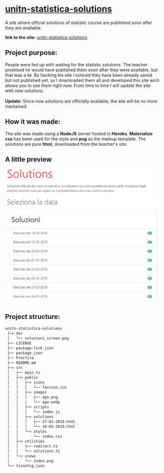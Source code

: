 # [unitn-statistica-solutions](https://unitn-statistica-solutions.herokuapp.com/)
A site where official solutions of statistic course are published soon after they are available.

__link to the site:__ [unitn-statistica-solutions](https://unitn-statistica-solutions.herokuapp.com/)

## Project purpose:
People were fed up with waiting for the statistic solutions. The teacher promised he would have published them soon after they were available, but that was a lie. By hacking his site I noticed they have been already saved but not published yet, so I downloaded them all and developed this site wich allows you to see them right now. From time to time I will update the site with new solutions.
<br/><br/>**Update:** Since now solutions are officially available, the site will be no more mantained.

## How it was made:
The site was made using a **NodeJS** server hosted in **Heroku**. **Materialize css** has been used for the style and **pug** as the markup template. The solutions are pure **html**, downloaded from the teacher's site.

## A little preview

![Part of the site preview](https://github.com/euberdeveloper/unitn-statistica-solutions/blob/master/doc/soluzioni_screen.png)


## Project structure:

```
unitn-statistica-solutions
 ├─> doc
 │   └── soluzioni_screen.png
 ├── LICENSE
 ├── package-lock.json
 ├── package.json
 ├── Procfile
 ├── README.md
 ├─> src
 │   ├── main.ts
 │   ├─> public
 │   │   ├─> icons
 │   │   │   └── favicon.ico
 │   │   ├─> images
 │   │   │   ├── ago.png
 │   │   │   └── ago.webp
 │   │   ├─> scripts
 │   │   │   └── index.js
 │   │   ├─> solutions
 │   │   │   ├── 27-03-2019.html
 │   │   │   └── 28-03-2019.html
 │   │   └─> styles
 │   │       └── index.css
 │   ├─> utilities
 │   │   ├── redirect.ts
 │   │   └── solutions.ts
 │   └─> views
 │       └── index.pug
 └── tsconfig.json
```
